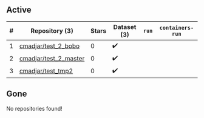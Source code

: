 ## Active
| # | Repository (3) | Stars | Dataset (3) | `run` | `containers-run` |
| --- | --- | --- | --- | --- | --- |
| 1 | [cmadjar/test_2_bobo](https://github.com/cmadjar/test_2_bobo) | 0 | :heavy_check_mark: |  |  |
| 2 | [cmadjar/test_2_master](https://github.com/cmadjar/test_2_master) | 0 | :heavy_check_mark: |  |  |
| 3 | [cmadjar/test_tmp2](https://github.com/cmadjar/test_tmp2) | 0 | :heavy_check_mark: |  |  |

## Gone
No repositories found!
